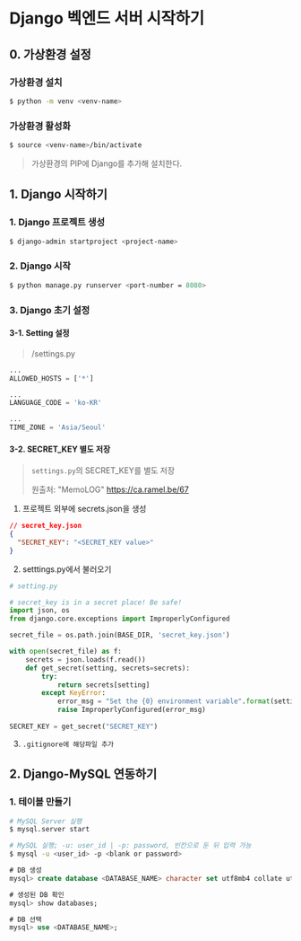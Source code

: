 # Django 벡엔드 서버 시작하기

## 0. 가상환경 설정

### 가상환경 설치

```bash
$ python -m venv <venv-name>
```

### 가상환경 활성화

```bash
$ source <venv-name>/bin/activate
```

> 가상환경의 PIP에 Django를 추가해 설치한다.

## 1. Django 시작하기

### 1. Django 프로젝트 생성

```bash
$ django-admin startproject <project-name>
```

### 2. Django 시작

```bash
$ python manage.py runserver <port-number = 8080>
```

### 3. Django 초기 설정

#### 3-1. Setting 설정

> <project-name>/settings.py

```python
...
ALLOWED_HOSTS = ['*']

...
LANGUAGE_CODE = 'ko-KR'

...
TIME_ZONE = 'Asia/Seoul'
```

#### 3-2. SECRET_KEY 별도 저장

> `settings.py`의 SECRET_KEY를 별도 저장
>
> 원출처: "MemoLOG" https://ca.ramel.be/67

1. 프로젝트 외부에 secrets.json을 생성

```json
// secret_key.json
{
  "SECRET_KEY": "<SECRET_KEY value>"
}
```

2. setttings.py에서 불러오기

```python
# setting.py 

# secret_key is in a secret place! Be safe!
import json, os
from django.core.exceptions import ImproperlyConfigured 

secret_file = os.path.join(BASE_DIR, 'secret_key.json') 

with open(secret_file) as f: 
    secrets = json.loads(f.read()) 
    def get_secret(setting, secrets=secrets): 
        try: 
            return secrets[setting] 
        except KeyError: 
            error_msg = "Set the {0} environment variable".format(setting) 
            raise ImproperlyConfigured(error_msg) 
            
SECRET_KEY = get_secret("SECRET_KEY")
```

3. `.gitignore에 해당파일 추가`



## 2. Django-MySQL 연동하기

### 1. 테이블 만들기

```bash
# MySQL Server 실행
$ mysql.server start

# MySQL 실행; -u: user_id | -p: password, 빈칸으로 둔 뒤 입력 가능
$ mysql -u <user_id> -p <blank or password>
```

```sql
# DB 생성
mysql> create database <DATABASE_NAME> character set utf8mb4 collate utf8mb4_general_ci;

# 생성된 DB 확인
mysql> show databases;

# DB 선택
mysql> use <DATABASE_NAME>;
```
